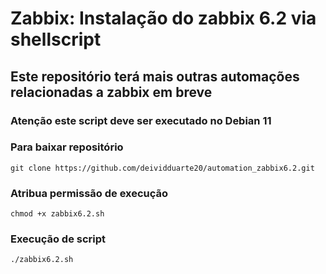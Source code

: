 # Zabbix: Instalação do zabbix 6.2 via shellscript
## Este repositório terá mais outras automações relacionadas a zabbix em breve 

### Atenção este script deve ser executado no Debian 11

### Para baixar repositório
`git clone https://github.com/deividduarte20/automation_zabbix6.2.git`

### Atribua permissão de execução
`chmod +x zabbix6.2.sh`

### Execução de script
`./zabbix6.2.sh`

